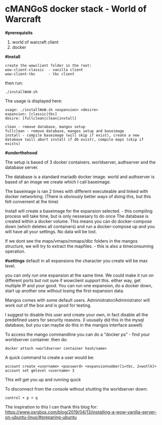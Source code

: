 # cMANGoS docker stack - World of Warcraft



**#prerequisits**
1. world of warcraft client
2. docker


**#install**
```
create the wowclient folder in the root:
wow-client-classic 	- vanilla client
wow-client-tbc		- tbc client
```
then run:
```
./installWoW.sh 
```
The usage is displayed here:
```
usage: ./installWoW.sh <expansion> <desire>
expansion: [classic|tbc]
desire: [fullclean|clean|install]

clean - remove database, mangos setup
fullclean - remove database, mangos setup and baseimage
install - compile baseimage (will skip if exist), create a new database (will abort install if db exist), compile maps (skip if exists)
```



**#underthehood**

The setup is based of 3 docker containers.
worldserver, authserver and the database server.

The database is a standard mariadb docker image.
world and authserver is based of an image we create which I call baseimage.

The baseimage is ran 2 times with different executeable and linked with docker networking.
(There is obviously better ways of doing this, but this felt convenient at the time)


Install will create a baseimage for the expansion selected. - this compiling process will take time, but is only nessesary to do once
The database is created within a docker volume. This means you can do docker-compose down (which deletes all containers) and run a docker-compose up and you will have all your settings. No data will be lost.

If we dont see the maps/vmaps/mmaps/dbc folders in the mangos structure, we will try to extract the mapfiles. - this is also a timeconsuming operation.

**#settings**
default in all expansions the character you create will be max level.

you can only run one expansion at the same time. We could make it run on different ports but not sure if wowclient support this. either way, get multiple IP and your good.
You can run one expansion, do a docker down, start up another one without losing the first expansion data.

Mangos comes with some default users. 
Administrator/Administrator will work out of the box and is good for testing.

I suggest to disable this user and create your own, in fact disable all the predefined users for security reasons. (I ususally did this in the mysql database, but you can maybe do this in the mangos interface aswell)

To access the mango commandline you can do a "docker ps" - find your worldserver container. then do:
```
docker attach <worldserver container hash/name>
```

A quick command to create a user would be:
```
account create <username> <password> <expansionnumber[1=tbc, 2=wotlk]>
account set gmlevel <username> 3
```
This will get you up and running quick

To disconnect from the console without shutting the worldserver down:
```
control + p + q
```



The inspiration to this I can thank this blog for: 
https://www.osrsbox.com/blog/2019/04/13/installing-a-wow-vanilla-server-on-ubuntu-linux/#preparing-ubuntu





